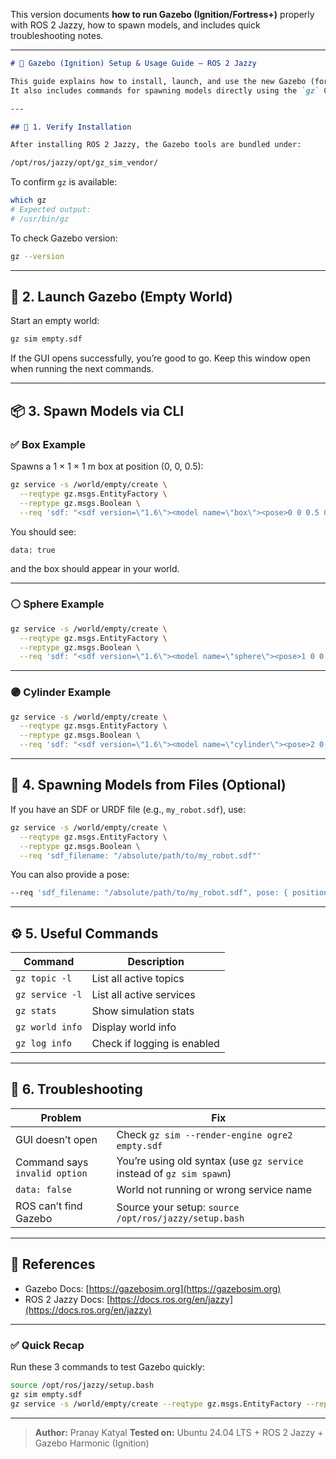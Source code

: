 This version documents **how to run Gazebo (Ignition/Fortress+)** properly with ROS 2 Jazzy, how to spawn models, and includes quick troubleshooting notes.

---

```markdown
# 🧠 Gazebo (Ignition) Setup & Usage Guide — ROS 2 Jazzy

This guide explains how to install, launch, and use the new Gazebo (formerly Ignition Gazebo) simulator with ROS 2 Jazzy.  
It also includes commands for spawning models directly using the `gz` CLI.

---

## 🚀 1. Verify Installation

After installing ROS 2 Jazzy, the Gazebo tools are bundled under:
```
```bash
/opt/ros/jazzy/opt/gz_sim_vendor/
```


To confirm `gz` is available:
```bash
which gz
# Expected output:
# /usr/bin/gz
```

To check Gazebo version:

```bash
gz --version
```

---

## 🧩 2. Launch Gazebo (Empty World)

Start an empty world:

```bash
gz sim empty.sdf
```

If the GUI opens successfully, you’re good to go.
Keep this window open when running the next commands.

---

## 📦 3. Spawn Models via CLI

### ✅ Box Example

Spawns a 1 × 1 × 1 m box at position (0, 0, 0.5):

```bash
gz service -s /world/empty/create \
  --reqtype gz.msgs.EntityFactory \
  --reptype gz.msgs.Boolean \
  --req 'sdf: "<sdf version=\"1.6\"><model name=\"box\"><pose>0 0 0.5 0 0 0</pose><link name=\"link\"><collision name=\"collision\"><geometry><box><size>1 1 1</size></box></geometry></collision><visual name=\"visual\"><geometry><box><size>1 1 1</size></box></geometry></visual></link></model></sdf>"'
```

You should see:

```
data: true
```

and the box should appear in your world.

---

### ⚪ Sphere Example

```bash
gz service -s /world/empty/create \
  --reqtype gz.msgs.EntityFactory \
  --reptype gz.msgs.Boolean \
  --req 'sdf: "<sdf version=\"1.6\"><model name=\"sphere\"><pose>1 0 0.5 0 0 0</pose><link name=\"link\"><collision name=\"collision\"><geometry><sphere><radius>0.5</radius></sphere></geometry></collision><visual name=\"visual\"><geometry><sphere><radius>0.5</radius></sphere></geometry></visual></link></model></sdf>"'
```

---

### 🟣 Cylinder Example

```bash
gz service -s /world/empty/create \
  --reqtype gz.msgs.EntityFactory \
  --reptype gz.msgs.Boolean \
  --req 'sdf: "<sdf version=\"1.6\"><model name=\"cylinder\"><pose>2 0 0.5 0 0 0</pose><link name=\"link\"><collision name=\"collision\"><geometry><cylinder><radius>0.3</radius><length>1.0</length></cylinder></geometry></collision><visual name=\"visual\"><geometry><cylinder><radius>0.3</radius><length>1.0</length></cylinder></geometry></visual></link></model></sdf>"'
```

---

## 🧱 4. Spawning Models from Files (Optional)

If you have an SDF or URDF file (e.g., `my_robot.sdf`), use:

```bash
gz service -s /world/empty/create \
  --reqtype gz.msgs.EntityFactory \
  --reptype gz.msgs.Boolean \
  --req 'sdf_filename: "/absolute/path/to/my_robot.sdf"'
```

You can also provide a pose:

```bash
--req 'sdf_filename: "/absolute/path/to/my_robot.sdf", pose: { position: {x: 0, y: 0, z: 1} }'
```

---

## ⚙️ 5. Useful Commands

| Command         | Description                 |
| --------------- | --------------------------- |
| `gz topic -l`   | List all active topics      |
| `gz service -l` | List all active services    |
| `gz stats`      | Show simulation stats       |
| `gz world info` | Display world info          |
| `gz log info`   | Check if logging is enabled |

---

## 🧰 6. Troubleshooting

| Problem                       | Fix                                                                  |
| ----------------------------- | -------------------------------------------------------------------- |
| GUI doesn’t open              | Check `gz sim --render-engine ogre2 empty.sdf`                       |
| Command says `invalid option` | You’re using old syntax (use `gz service` instead of `gz sim spawn`) |
| `data: false`                 | World not running or wrong service name                              |
| ROS can’t find Gazebo         | Source your setup: `source /opt/ros/jazzy/setup.bash`                |

---

## 📘 References

* Gazebo Docs: [https://gazebosim.org](https://gazebosim.org)
* ROS 2 Jazzy Docs: [https://docs.ros.org/en/jazzy](https://docs.ros.org/en/jazzy)

---

### ✅ Quick Recap

Run these 3 commands to test Gazebo quickly:

```bash
source /opt/ros/jazzy/setup.bash
gz sim empty.sdf
gz service -s /world/empty/create --reqtype gz.msgs.EntityFactory --reptype gz.msgs.Boolean --req 'sdf: "<sdf version=\"1.6\"><model name=\"box\"><pose>0 0 0.5 0 0 0</pose><link name=\"link\"><collision name=\"collision\"><geometry><box><size>1 1 1</size></box></geometry></collision><visual name=\"visual\"><geometry><box><size>1 1 1</size></box></geometry></visual></link></model></sdf>"'
```

---

> **Author:** Pranay Katyal
> **Tested on:** Ubuntu 24.04 LTS + ROS 2 Jazzy + Gazebo Harmonic (Ignition)

